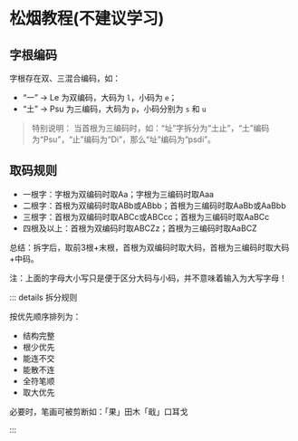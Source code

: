 # 松烟教程(**不建议学习**)

## 字根编码
字根存在双、三混合编码，如：

- “一” → Le 为双编码，大码为 `l`，小码为 `e`；
- “土” → Psu 为三编码，大码为 `p`，小码分别为 `s` 和 `u`

> 特别说明：
> 当首根为三编码时，如：“址”字拆分为“土止”，“土”编码为“Psu”，“止”编码为“Di”，那么“址”编码为“psdi”。

## 取码规则
- 一根字：字根为双编码时取Aa；字根为三编码时取Aaa
- 二根字：首根为双编码时取ABb或ABbb；首根为三编码时取AaBb或AaBbb
- 三根字：首根为双编码时取ABCc或ABCcc；首根为三编码时取AaBCc
- 四根及以上：首根为双编码时取ABCZz；首根为三编码时取AaBCZ

总结：拆字后，取前3根+末根，首根为双编码时取大码，首根为三编码时取大码+中码。

注：上面的字母大小写只是便于区分大码与小码，并不意味着输入为大写字母！


::: details 拆分规则

按优先顺序排列为：
- 结构完整
- 根少优先
- 能连不交
- 能散不连
- 全符笔顺
- 取大优先

必要时，笔画可被剪断如：「果」田木「戢」口耳戈  

:::

